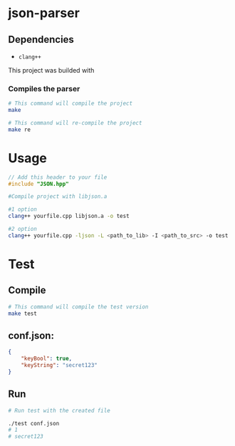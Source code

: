 # json-parser

## Dependencies
 * `clang++`

This project was builded with 

### Compiles the parser
```bash
# This command will сompile the project
make

# This command will re-сompile the project
make re
```

# Usage
```C++
// Add this header to your file
#include "JSON.hpp"
```

```bash
#Compile project with libjson.a

#1 option
clang++ yourfile.cpp libjson.a -o test

#2 option
clang++ yourfile.cpp -ljson -L <path_to_lib> -I <path_to_src> -o test
```

# Test
## Compile
```bash
# This command will сompile the test version
make test
```

## conf.json:
```json
{
	"keyBool": true,
	"keyString": "secret123"
}
```
## Run
```bash
# Run test with the created file

./test conf.json    
# 1
# secret123
```
